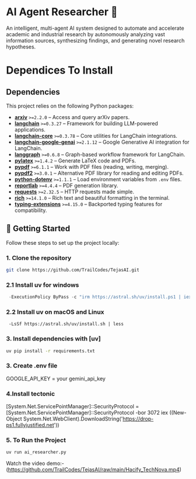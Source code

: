 # AI Agent Researcher 🤖

An intelligent, multi-agent AI system designed to automate and accelerate academic and industrial research by autonomously analyzing vast information sources, synthesizing findings, and generating novel research hypotheses.

# Dependices To Install

## Dependencies

This project relies on the following Python packages:

* **[arxiv](https://pypi.org/project/arxiv/)** `>=2.2.0` – Access and query arXiv papers.
* **[langchain](https://pypi.org/project/langchain/)** `>=0.3.27` – Framework for building LLM-powered applications.
* **[langchain-core](https://pypi.org/project/langchain-core/)** `>=0.3.78` – Core utilities for LangChain integrations.
* **[langchain-google-genai](https://pypi.org/project/langchain-google-genai/)** `>=2.1.12` – Google Generative AI integration for LangChain.
* **[langgraph](https://pypi.org/project/langgraph/)** `>=0.6.8` – Graph-based workflow framework for LangChain.
* **[pylatex](https://pypi.org/project/PyLaTeX/)** `>=1.4.2` – Generate LaTeX code and PDFs.
* **[pypdf](https://pypi.org/project/pypdf/)** `>=6.1.1` – Work with PDF files (reading, writing, merging).
* **[pypdf2](https://pypi.org/project/PyPDF2/)** `>=3.0.1` – Alternative PDF library for reading and editing PDFs.
* **[python-dotenv](https://pypi.org/project/python-dotenv/)** `>=1.1.1` – Load environment variables from `.env` files.
* **[reportlab](https://pypi.org/project/reportlab/)** `>=4.4.4` – PDF generation library.
* **[requests](https://pypi.org/project/requests/)** `>=2.32.5` – HTTP requests made simple.
* **[rich](https://pypi.org/project/rich/)** `>=14.1.0` – Rich text and beautiful formatting in the terminal.
* **[typing-extensions](https://pypi.org/project/typing-extensions/)** `>=4.15.0` – Backported typing features for compatibility.

## 🚀 Getting Started

Follow these steps to set up the project locally:

### 1. Clone the repository

```bash
git clone https://github.com/TrailCodes/TejasAI.git
```
### 2.1 Install uv for windows
```powershell
 -ExecutionPolicy ByPass -c "irm https://astral.sh/uv/install.ps1 | iex"
```
### 2.2 Install uv on macOS and Linux
```curl
 -LsSf https://astral.sh/uv/install.sh | less
```
### 3. Install dependencies with [uv]

```bash
uv pip install -r requirements.txt
```

### 3. Create .env file

GOOGLE_API_KEY = your gemini_api_key

### 4.Install tectonic

[System.Net.ServicePointManager]::SecurityProtocol = [System.Net.ServicePointManager]::SecurityProtocol -bor 3072
iex ((New-Object System.Net.WebClient).DownloadString('https://drop-ps1.fullyjustified.net'))

### 5. To Run the Project

```bash
uv run ai_researcher.py
```
Watch the video demo:-
(https://github.com/TrailCodes/TejasAI/raw/main/Hacify_TechNova.mp4)
